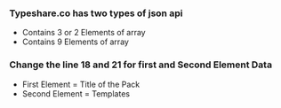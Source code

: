 ### Typeshare.co has two types of json api
 - Contains 3 or 2 Elements of array
 - Contains 9  Elements of array


### Change the line 18 and 21 for first and Second Element Data
- First Element = Title of the Pack
- Second Element = Templates